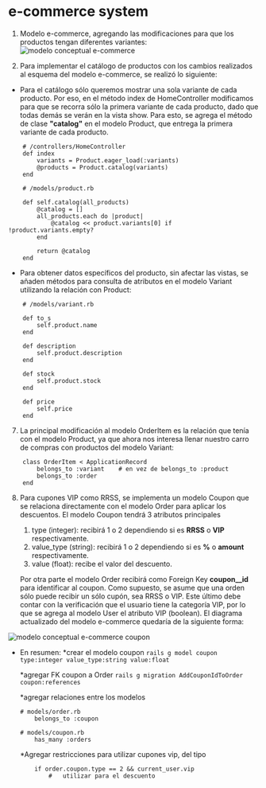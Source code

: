 # e-commerce system

1. Modelo e-commerce, agregando las modificaciones para que los productos tengan diferentes variantes:
![modelo conceptual e-commerce](https://github.com/r-osoriobarra/models_dl/blob/main/models/e-commerce.jpg) 

6. Para implementar el catálogo de productos con los cambios realizados al esquema del modelo e-commerce, se realizó lo siguiente:

- Para el catálogo sólo queremos mostrar una sola variante de cada producto. Por eso, en el método index de HomeController modificamos para que se recorra sólo la primera variante de cada producto, dado que todas demás se verán en la vista show. Para esto, se agrega el método de clase **"catalog"** en el modelo Product, que entrega la primera variante de cada producto.

```
    # /controllers/HomeController
    def index
        variants = Product.eager_load(:variants)
        @products = Product.catalog(variants)
    end

    # /models/product.rb

    def self.catalog(all_products)
        @catalog = []
        all_products.each do |product|
            @catalog << product.variants[0] if !product.variants.empty?   
        end

        return @catalog
    end

```
    
- Para obtener datos específicos del producto, sin afectar las vistas, se añaden métodos para consulta de atributos en el modelo Variant utilizando la relación con Product:

```
    # /models/variant.rb
    
    def to_s
        self.product.name
    end

    def description
        self.product.description
    end

    def stock
        self.product.stock
    end

    def price
        self.price
    end

```

7. La principal modificación al modelo OrderItem es la relación que tenía con el modelo Product, ya que ahora nos interesa llenar nuestro carro de compras con productos del modelo Variant:

```
    class OrderItem < ApplicationRecord
        belongs_to :variant    # en vez de belongs_to :product
        belongs_to :order
    end
```

8. Para cupones VIP como RRSS, se implementa un modelo Coupon que se relaciona directamente con el modelo Order para aplicar los descuentos. El modelo Coupon tendrá 3 atributos principales
    1. type (integer): recibirá 1 o 2 dependiendo si es **RRSS** o **VIP** respectivamente.
    2. value_type (string): recibirá 1 o 2 dependiendo si es **%** o **amount** respectivamente.
    3. value (float): recibe el valor del descuento.

    Por otra parte el modelo Order recibirá como Foreign Key **coupon__id** para identificar al coupon.
    Como supuesto, se asume que una orden sólo puede recibir un sólo cupón, sea RRSS o VIP. Este último debe contar con la verificación que el usuario tiene la categoría VIP, por lo que se agrega al modelo User el atributo VIP (boolean). El diagrama actualizado del modelo e-commerce quedaría de la siguiente forma:

![modelo conceptual e-commerce coupon](https://github.com/r-osoriobarra/models_dl/blob/main/models/e-commerce-e-commerce%20cupon.jpg) 

- En resumen:
    *crear el modelo coupon
    `rails g model coupon type:integer value_type:string value:float`

    *agregar FK coupon a Order
    `rails g migration AddCouponIdToOrder coupon:references`

    *agregar relaciones entre los modelos
    ```
    # models/order.rb
        belongs_to :coupon

    # models/coupon.rb
        has_many :orders
    ```
    *Agregar restricciones para utilizar cupones vip, del tipo
    ```
        if order.coupon.type == 2 && current_user.vip
            #   utilizar para el descuento    
    ```




